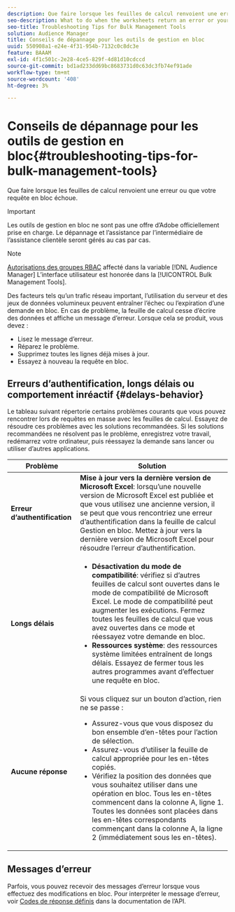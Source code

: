 ```yaml
---
description: Que faire lorsque les feuilles de calcul renvoient une erreur ou que votre requête en bloc échoue.
seo-description: What to do when the worksheets return an error or your bulk request fails.
seo-title: Troubleshooting Tips for Bulk Management Tools
solution: Audience Manager
title: Conseils de dépannage pour les outils de gestion en bloc
uuid: 550908a1-e24e-4f31-954b-7132c0c8dc3e
feature: BAAAM
exl-id: 4f1c501c-2e28-4ce5-829f-4d81d10cdccd
source-git-commit: bd1ad233dd69bc8683731d0c63dc3fb74ef91ade
workflow-type: tm+mt
source-wordcount: '408'
ht-degree: 3%

---
```


# Conseils de dépannage pour les outils de gestion en bloc{#troubleshooting-tips-for-bulk-management-tools}

Que faire lorsque les feuilles de calcul renvoient une erreur ou que votre requête en bloc échoue.

>[!IMPORTANT]
>
>Les outils de gestion en bloc ne sont pas une offre d’Adobe officiellement prise en charge. Le dépannage et l’assistance par l’intermédiaire de l’assistance clientèle seront gérés au cas par cas.

<!-- 

<p>r_bulk_troubleshoot.xml </p>

 -->

>[!NOTE]
>
>[Autorisations des groupes RBAC](../../features/administration/administration-overview.md) affecté dans la variable [!DNL Audience Manager] L’interface utilisateur est honorée dans la [!UICONTROL Bulk Management Tools].

Des facteurs tels qu’un trafic réseau important, l’utilisation du serveur et des jeux de données volumineux peuvent entraîner l’échec ou l’expiration d’une demande en bloc. En cas de problème, la feuille de calcul cesse d’écrire des données et affiche un message d’erreur. Lorsque cela se produit, vous devez :

* Lisez le message d’erreur.
* Réparez le problème.
* Supprimez toutes les lignes déjà mises à jour.
* Essayez à nouveau la requête en bloc.

## Erreurs d’authentification, longs délais ou comportement inréactif {#delays-behavior}

Le tableau suivant répertorie certains problèmes courants que vous pouvez rencontrer lors de requêtes en masse avec les feuilles de calcul. Essayez de résoudre ces problèmes avec les solutions recommandées. Si les solutions recommandées ne résolvent pas le problème, enregistrez votre travail, redémarrez votre ordinateur, puis réessayez la demande sans lancer ou utiliser d’autres applications.

<table id="table_AC6FB99402214A4EAC6E709465BB67AF"> 
 <thead> 
  <tr> 
   <th colname="col1" class="entry"> Problème </th> 
   <th colname="col2" class="entry"> Solution </th> 
  </tr> 
 </thead>
 <tbody> 
  <tr> 
   <td colname="col1"> <b>Erreur d’authentification</b> </td> 
   <td colname="col2"> 
    <b>Mise à jour vers la dernière version de Microsoft Excel</b>: lorsqu’une nouvelle version de Microsoft Excel est publiée et que vous utilisez une ancienne version, il se peut que vous rencontriez une erreur d’authentification dans la feuille de calcul Gestion en bloc. Mettez à jour vers la dernière version de Microsoft Excel pour résoudre l’erreur d’authentification.
</td> 
  </tr> 
  <tr> 
   <td colname="col1"> <b>Longs délais</b> </td> 
   <td colname="col2"> 
    <ul id="ul_AA6F414024B2475AB1C0B46DC3FF0B36"> 
     <li id="li_ECC83AC39D7142519AA9A223DB8FCF23"> <b>Désactivation du mode de compatibilité</b>: vérifiez si d’autres feuilles de calcul sont ouvertes dans le mode de compatibilité de Microsoft Excel. Le mode de compatibilité peut augmenter les exécutions. Fermez toutes les feuilles de calcul que vous avez ouvertes dans ce mode et réessayez votre demande en bloc. </li> 
     <li id="li_234BFCF563234DE198884F33AB75280D"> <b>Ressources système</b>: des ressources système limitées entraînent de longs délais. Essayez de fermer tous les autres programmes avant d’effectuer une requête en bloc. </li> 
    </ul> </td> 
  </tr> 
  <tr> 
   <td colname="col1"> <b>Aucune réponse</b> </td> 
   <td colname="col2">Si vous cliquez sur un bouton d’action, rien ne se passe : 
    <ul id="ul_142E63CDD556414AB639E51734FEDBCF"> 
     <li id="li_DBB6C819603D46B5AECC9C854FDAFDF1">Assurez-vous que vous disposez du bon ensemble d’en-têtes pour l’action de sélection. </li> 
     <li id="li_391C9031907A4085BDAD42054960045C">Assurez-vous d’utiliser la feuille de calcul appropriée pour les en-têtes copiés. </li> 
     <li id="li_76A7241989204933858621FAAB5C3408">Vérifiez la position des données que vous souhaitez utiliser dans une opération en bloc. Tous les en-têtes commencent dans la colonne A, ligne 1. Toutes les données sont placées dans les en-têtes correspondants commençant dans la colonne A, la ligne 2 (immédiatement sous les en-têtes). </li> 
    </ul> </td> 
  </tr> 
 </tbody> 
</table>

## Messages d’erreur

Parfois, vous pouvez recevoir des messages d’erreur lorsque vous effectuez des modifications en bloc. Pour interpréter le message d’erreur, voir [Codes de réponse définis](/help/using/api/rest-api-main/aam-api-getting-started.md) dans la documentation de l’API.
